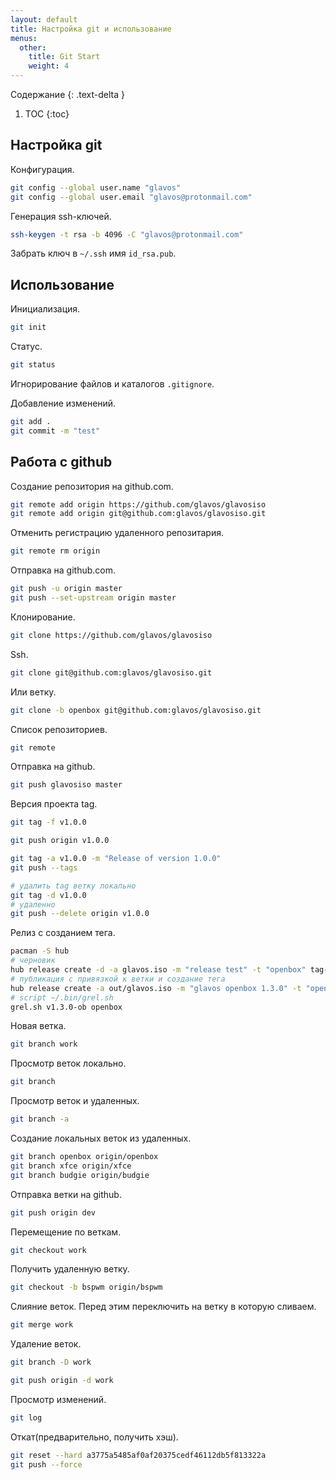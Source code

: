 ```yaml
---
layout: default
title: Настройка git и использование
menus:
  other:
    title: Git Start
    weight: 4
---
```


Содержание
{: .text-delta }

1. TOC
{:toc}

## Настройка git

Конфигурация.

```bash
git config --global user.name "glavos"
git config --global user.email "glavos@protonmail.com"
```

Генерация ssh-ключей.

```bash
ssh-keygen -t rsa -b 4096 -C "glavos@protonmail.com"
```

Забрать ключ в `~/.ssh` имя `id_rsa.pub`.

## Использование

Инициализация.

```bash
git init
```

Статус.

```bash
git status
```

Игнорирование файлов и каталогов `.gitignore`.

Добавление изменений.

```bash
git add .
git commit -m "test"
```

## Работа с github

Создание репозитория на github.com.

```bash
git remote add origin https://github.com/glavos/glavosiso
git remote add origin git@github.com:glavos/glavosiso.git
```

Отменить регистрацию удаленного репозитария.

```bash
git remote rm origin
```

Отправка на github.com.

```bash
git push -u origin master
git push --set-upstream origin master
```

Клонирование.

```bash
git clone https://github.com/glavos/glavosiso
```

Ssh.

```bash
git clone git@github.com:glavos/glavosiso.git
```

Или ветку.

```bash
git clone -b openbox git@github.com:glavos/glavosiso.git
```

Список репозиториев.

```bash
git remote
```

Отправка на github.

```bash
git push glavosiso master
```

Версия проекта tag.

```bash
git tag -f v1.0.0

git push origin v1.0.0

git tag -a v1.0.0 -m "Release of version 1.0.0"
git push --tags

# удалить tag ветку локально
git tag -d v1.0.0
# удаленно
git push --delete origin v1.0.0
```

Релиз с созданием тега.

```bash
pacman -S hub
# черновик
hub release create -d -a glavos.iso -m "release test" -t "openbox" tag-test
# публикация с привязкой к ветки и создание тега
hub release create -a out/glavos.iso -m "glavos openbox 1.3.0" -t "openbox" v1.3.0-ob
# script ~/.bin/grel.sh
grel.sh v1.3.0-ob openbox
```

Новая ветка.

```bash
git branch work
```

Просмотр веток локально.

```bash
git branch
```

Просмотр веток и удаленных.

```bash
git branch -a
```

Создание локальных веток из удаленных.

```bash
git branch openbox origin/openbox
git branch xfce origin/xfce
git branch budgie origin/budgie
```

Отправка ветки на github.

```bash
git push origin dev
```

Перемещение по веткам.

```bash
git checkout work
```

Получить удаленную ветку.

```bash
git checkout -b bspwm origin/bspwm
```

Слияние веток. Перед этим переключить на ветку в которую сливаем.

```bash
git merge work
```

Удаление веток.

```bash
git branch -D work

git push origin -d work
```

Просмотр изменений.

```bash
git log
```

Откат(предварительно, получить хэш).

```bash
git reset --hard a3775a5485af0af20375cedf46112db5f813322a
git push --force
```
